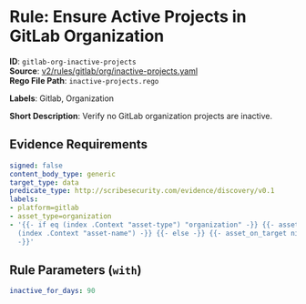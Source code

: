 # Rule: Ensure Active Projects in GitLab Organization

**ID**: `gitlab-org-inactive-projects`  
**Source**: [v2/rules/gitlab/org/inactive-projects.yaml](scribe-public/sample-policies.git/v2/rules/gitlab/org/inactive-projects.yaml)  
**Rego File Path**: `inactive-projects.rego`  

**Labels**: Gitlab, Organization

**Short Description**: Verify no GitLab organization projects are inactive.

## Evidence Requirements

```yaml
signed: false
content_body_type: generic
target_type: data
predicate_type: http://scribesecurity.com/evidence/discovery/v0.1
labels:
- platform=gitlab
- asset_type=organization
- '{{- if eq (index .Context "asset-type") "organization" -}} {{- asset_on_target
  (index .Context "asset-name") -}} {{- else -}} {{- asset_on_target nil -}} {{- end
  -}}'
```
## Rule Parameters (`with`)

```yaml
inactive_for_days: 90
```
